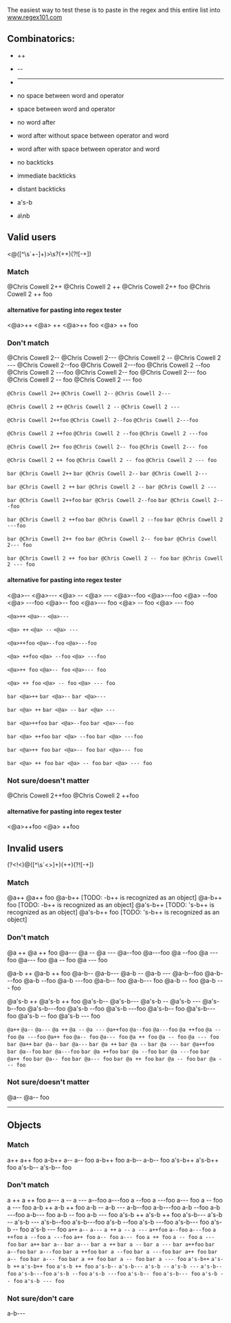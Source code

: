 The easiest way to test these is to paste in the regex and this entire list into www.regex101.com

## Combinatorics:

* ++
* --
* ---

* no space between word and operator
* space between word and operator

* no word after
* word after without space between operator and word
* word after with space between operator and word

* no backticks
* immediate backticks
* distant backticks

* a's-b
* a\nb

## Valid users
<@([^\s`+-]+)>\s?(\+\+)(?![-+])


### Match

@Chris Cowell 2++
@Chris Cowell 2 ++
@Chris Cowell 2++ foo
@Chris Cowell 2 ++ foo

#### alternative for pasting into regex tester

<@a>++
<@a> ++
<@a>++ foo
<@a> ++ foo

### Don't match

@Chris Cowell 2--
@Chris Cowell 2---
@Chris Cowell 2 --
@Chris Cowell 2 ---
@Chris Cowell 2--foo
@Chris Cowell 2---foo
@Chris Cowell 2 --foo
@Chris Cowell 2 ---foo
@Chris Cowell 2-- foo
@Chris Cowell 2--- foo
@Chris Cowell 2 -- foo
@Chris Cowell 2 --- foo

`@Chris Cowell 2++`
`@Chris Cowell 2--`
`@Chris Cowell 2---`

`@Chris Cowell 2 ++`
`@Chris Cowell 2 --`
`@Chris Cowell 2 ---`

`@Chris Cowell 2++foo`
`@Chris Cowell 2--foo`
`@Chris Cowell 2---foo`

`@Chris Cowell 2 ++foo`
`@Chris Cowell 2 --foo`
`@Chris Cowell 2 ---foo`

`@Chris Cowell 2++ foo`
`@Chris Cowell 2-- foo`
`@Chris Cowell 2--- foo`

`@Chris Cowell 2 ++ foo`
`@Chris Cowell 2 -- foo`
`@Chris Cowell 2 --- foo`

`bar @Chris Cowell 2++`
`bar @Chris Cowell 2--`
`bar @Chris Cowell 2---`
  
`bar @Chris Cowell 2 ++`
`bar @Chris Cowell 2 --`
`bar @Chris Cowell 2 ---`
  
`bar @Chris Cowell 2++foo`
`bar @Chris Cowell 2--foo`
`bar @Chris Cowell 2---foo`
  
`bar @Chris Cowell 2 ++foo`
`bar @Chris Cowell 2 --foo`
`bar @Chris Cowell 2 ---foo`
  
`bar @Chris Cowell 2++ foo`
`bar @Chris Cowell 2-- foo`
`bar @Chris Cowell 2--- foo`
  
`bar @Chris Cowell 2 ++ foo`
`bar @Chris Cowell 2 -- foo`
`bar @Chris Cowell 2 --- foo`

#### alternative for pasting into regex tester

<@a>--
<@a>---
<@a> --
<@a> ---
<@a>--foo
<@a>---foo
<@a> --foo
<@a> ---foo
<@a>-- foo
<@a>--- foo
<@a> -- foo
<@a> --- foo

`<@a>++`
`<@a>--`
`<@a>---`

`<@a> ++`
`<@a> --`
`<@a> ---`

`<@a>++foo`
`<@a>--foo`
`<@a>---foo`

`<@a> ++foo`
`<@a> --foo`
`<@a> ---foo`

`<@a>++ foo`
`<@a>-- foo`
`<@a>--- foo`

`<@a> ++ foo`
`<@a> -- foo`
`<@a> --- foo`

`bar <@a>++`
`bar <@a>--`
`bar <@a>---`

`bar <@a> ++`
`bar <@a> --`
`bar <@a> ---`

`bar <@a>++foo`
`bar <@a>--foo`
`bar <@a>---foo`

`bar <@a> ++foo`
`bar <@a> --foo`
`bar <@a> ---foo`

`bar <@a>++ foo`
`bar <@a>-- foo`
`bar <@a>--- foo`

`bar <@a> ++ foo`
`bar <@a> -- foo`
`bar <@a> --- foo`

### Not sure/doesn't matter

@Chris Cowell 2++foo
@Chris Cowell 2 ++foo

#### alternative for pasting into regex tester

<@a>++foo
<@a> ++foo


## Invalid users

(?<!<)@([^\s`<>]+)(\+\+)(?![-+])

### Match

@a++
@a++ foo
@a-b++  [TODO: -b++ is recognized as an object]
@a-b++ foo  [TODO: -b++ is recognized as an object]
@a's-b++  [TODO: 's-b++ is recognized as an object]
@a's-b++ foo  [TODO: 's-b++ is recognized as an object]


### Don't match

@a ++
@a ++ foo
@a---
@a --
@a ---
@a--foo
@a---foo
@a --foo
@a ---foo
@a--- foo
@a -- foo
@a --- foo

@a-b ++
@a-b ++ foo
@a-b--
@a-b---
@a-b --
@a-b ---
@a-b--foo
@a-b---foo
@a-b --foo
@a-b ---foo
@a-b-- foo
@a-b--- foo
@a-b -- foo
@a-b --- foo

@a's-b ++
@a's-b ++ foo
@a's-b--
@a's-b---
@a's-b --
@a's-b ---
@a's-b--foo
@a's-b---foo
@a's-b --foo
@a's-b ---foo
@a's-b-- foo
@a's-b--- foo
@a's-b -- foo
@a's-b --- foo

`@a++`
`@a--`
`@a---`
`@a ++`
`@a --`
`@a ---`
`@a++foo`
`@a--foo`
`@a---foo`
`@a ++foo`
`@a --foo`
`@a ---foo`
`@a++ foo`
`@a-- foo`
`@a--- foo`
`@a ++ foo`
`@a -- foo`
`@a --- foo`
`bar @a++`
`bar @a--`
`bar @a---`
`bar @a ++`
`bar @a --`
`bar @a ---`
`bar @a++foo`
`bar @a--foo`
`bar @a---foo`
`bar @a ++foo`
`bar @a --foo`
`bar @a ---foo`
`bar @a++ foo`
`bar @a-- foo`
`bar @a--- foo`
`bar @a ++ foo`
`bar @a -- foo`
`bar @a --- foo`

### Not sure/doesn't matter
@a--
@a-- foo

---

## Objects
         
### Match
a++
a++ foo
a-b++
a--
a-- foo
a-b++ foo
a-b--
a-b-- foo
a's-b++
a's-b++ foo
a's-b--
a's-b-- foo

### Don't match
a ++
a ++ foo
a---
a --
a ---
a--foo
a---foo
a --foo
a ---foo
a--- foo
a -- foo
a --- foo
a-b ++
a-b ++ foo
a-b --
a-b ---
a-b--foo
a-b---foo
a-b --foo
a-b ---foo
a-b--- foo
a-b -- foo
a-b --- foo
a's-b ++
a's-b ++ foo
a's-b---
a's-b --
a's-b ---
a's-b--foo
a's-b---foo
a's-b --foo
a's-b ---foo
a's-b--- foo
a's-b -- foo
a's-b --- foo
`a++`
`a--`
`a---`
`a ++`
`a --`
`a ---`
`a++foo`
`a--foo`
`a---foo`
`a ++foo`
`a --foo`
`a ---foo`
`a++ foo`
`a-- foo`
`a--- foo`
`a ++ foo`
`a -- foo`
`a --- foo`
`bar a++`
`bar a--`
`bar a---`
`bar a ++`
`bar a --`
`bar a ---`
`bar a++foo`
`bar a--foo`
`bar a---foo`
`bar a ++foo`
`bar a --foo`
`bar a ---foo`
`bar a++ foo`
`bar a-- foo`
`bar a--- foo`
`bar a ++ foo`
`bar a -- foo`
`bar a --- foo`
`a's-b++`
`a's-b ++`
`a's-b++ foo`
`a's-b ++ foo`
`a's-b--`
`a's-b---`
`a's-b --`
`a's-b ---`
`a's-b--foo`
`a's-b---foo`
`a's-b --foo`
`a's-b ---foo`
`a's-b-- foo`
`a's-b--- foo`
`a's-b -- foo`
`a's-b --- foo`

### Not sure/don't care
a-b---

